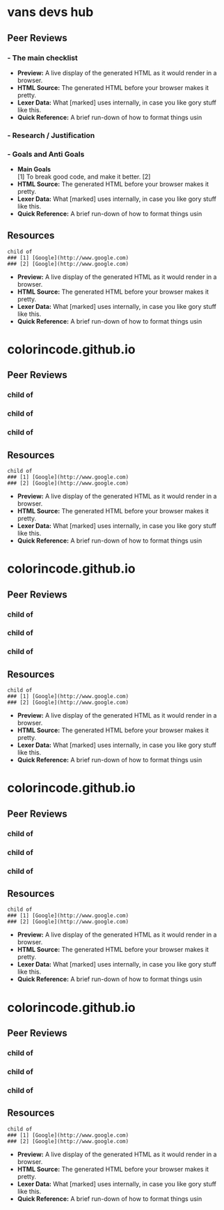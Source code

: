 # vans devs hub

## Peer Reviews

### - The main checklist

- **Preview:**  A live display of the generated HTML as it would render in a browser.
- **HTML Source:**  The generated HTML before your browser makes it pretty.
- **Lexer Data:**  What [marked] uses internally, in case you like gory stuff like this.
- **Quick Reference:**  A brief run-down of how to format things usin

### - Research / Justification
### - Goals and Anti Goals

- **Main Goals**  
        [1] To break good code, and make it better.
        [2] 
- **HTML Source:**  The generated HTML before your browser makes it pretty.
- **Lexer Data:**  What [marked] uses internally, in case you like gory stuff like this.
- **Quick Reference:**  A brief run-down of how to format things usin

## Resources
    child of
    ### [1] [Google](http://www.google.com)
    ### [2] [Google](http://www.google.com)


- **Preview:**  A live display of the generated HTML as it would render in a browser.
- **HTML Source:**  The generated HTML before your browser makes it pretty.
- **Lexer Data:**  What [marked] uses internally, in case you like gory stuff like this.
- **Quick Reference:**  A brief run-down of how to format things usin

# colorincode.github.io

## Peer Reviews
### child of
### child of
### child of 
## Resources
    child of
    ### [1] [Google](http://www.google.com)
    ### [2] [Google](http://www.google.com)


- **Preview:**  A live display of the generated HTML as it would render in a browser.
- **HTML Source:**  The generated HTML before your browser makes it pretty.
- **Lexer Data:**  What [marked] uses internally, in case you like gory stuff like this.
- **Quick Reference:**  A brief run-down of how to format things usin

# colorincode.github.io

## Peer Reviews
### child of
### child of
### child of 
## Resources
    child of
    ### [1] [Google](http://www.google.com)
    ### [2] [Google](http://www.google.com)


- **Preview:**  A live display of the generated HTML as it would render in a browser.
- **HTML Source:**  The generated HTML before your browser makes it pretty.
- **Lexer Data:**  What [marked] uses internally, in case you like gory stuff like this.
- **Quick Reference:**  A brief run-down of how to format things usin

# colorincode.github.io

## Peer Reviews
### child of
### child of
### child of 
## Resources
    child of
    ### [1] [Google](http://www.google.com)
    ### [2] [Google](http://www.google.com)


- **Preview:**  A live display of the generated HTML as it would render in a browser.
- **HTML Source:**  The generated HTML before your browser makes it pretty.
- **Lexer Data:**  What [marked] uses internally, in case you like gory stuff like this.
- **Quick Reference:**  A brief run-down of how to format things usin

# colorincode.github.io

## Peer Reviews
### child of
### child of
### child of 
## Resources
    child of
    ### [1] [Google](http://www.google.com)
    ### [2] [Google](http://www.google.com)


- **Preview:**  A live display of the generated HTML as it would render in a browser.
- **HTML Source:**  The generated HTML before your browser makes it pretty.
- **Lexer Data:**  What [marked] uses internally, in case you like gory stuff like this.
- **Quick Reference:**  A brief run-down of how to format things usin
